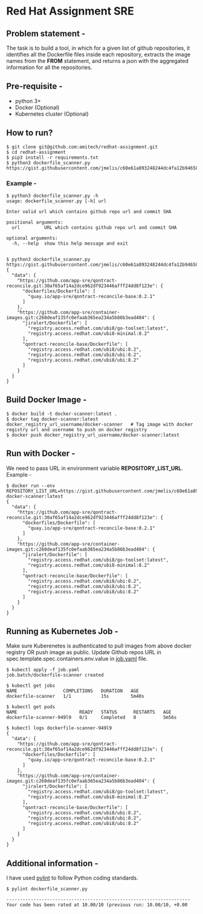 # Red Hat Assignment SRE

## Problem statement -

The task is to build a tool, in which for a given list of github repositories, it identifies all the Dockerfile files inside each repository, extracts the image names from the **FROM** statement, and returns a json with the aggregated information for all the repositories.

## Pre-requisite -

- python 3+
- Docker (Optional)
- Kubernetes cluster (Optional)

## How to run?

```shell
$ git clone git@github.com:amitech/redhat-assignment.git
$ cd redhat-assignment
$ pip3 install -r requirements.txt
$ python3 dockerfile_scanner.py https://gist.githubusercontent.com/jmelis/c60e61a893248244dc4fa12b946585c4/raw/25d39f67f2405330a6314cad64fac423a171162c/sources.txt
```

### Example -

```shell
$ python3 dockerfile_scanner.py -h
usage: dockerfile_scanner.py [-h] url

Enter valid url which contains github repo url and commit SHA

positional arguments:
  url         URL which contains github repo url and commit SHA

optional arguments:
  -h, --help  show this help message and exit


$ python3 dockerfile_scanner.py https://gist.githubusercontent.com/jmelis/c60e61a893248244dc4fa12b946585c4/raw/25d39f67f2405330a6314cad64fac423a171162c/sources.txt
{
  "data": {
    "https://github.com/app-sre/qontract-reconcile.git:30af65af14a2dce962df923446afff24dd8f123e": {
      "dockerfiles/Dockerfile": [
        "quay.io/app-sre/qontract-reconcile-base:0.2.1"
      ]
    },
    "https://github.com/app-sre/container-images.git:c260deaf135fc0efaab365ea234a5b86b3ead404": {
      "jiralert/Dockerfile": [
        "registry.access.redhat.com/ubi8/go-toolset:latest",
        "registry.access.redhat.com/ubi8-minimal:8.2"
      ],
      "qontract-reconcile-base/Dockerfile": [
        "registry.access.redhat.com/ubi8/ubi:8.2",
        "registry.access.redhat.com/ubi8/ubi:8.2",
        "registry.access.redhat.com/ubi8/ubi:8.2"
      ]
    }
  }
}

```

## Build Docker Image -

```shell
$ docker build -t docker-scanner:latest .
$ docker tag docker-scanner:latest docker_registry_url_username/docker-scanner   # Tag image with docker registry url and username to push on docker registry
$ docker push docker_registry_url_username/docker-scanner:latest
```

## Run with Docker -

We need to pass URL in environment variable **REPOSITORY_LIST_URL**. Example -

```shell
$ docker run --env REPOSITORY_LIST_URL=https://gist.githubusercontent.com/jmelis/c60e61a893248244dc4fa12b946585c4/raw/25d39f67f2405330a6314cad64fac423a171162c/sources.txt docker-scanner:latest
{
  "data": {
    "https://github.com/app-sre/qontract-reconcile.git:30af65af14a2dce962df923446afff24dd8f123e": {
      "dockerfiles/Dockerfile": [
        "quay.io/app-sre/qontract-reconcile-base:0.2.1"
      ]
    },
    "https://github.com/app-sre/container-images.git:c260deaf135fc0efaab365ea234a5b86b3ead404": {
      "jiralert/Dockerfile": [
        "registry.access.redhat.com/ubi8/go-toolset:latest",
        "registry.access.redhat.com/ubi8-minimal:8.2"
      ],
      "qontract-reconcile-base/Dockerfile": [
        "registry.access.redhat.com/ubi8/ubi:8.2",
        "registry.access.redhat.com/ubi8/ubi:8.2",
        "registry.access.redhat.com/ubi8/ubi:8.2"
      ]
    }
  }
}
```

## Running as Kubernetes Job -

Make sure Kuberenetes is authenticated to pull images from above docker registry OR push image as public.
Update Github repos URL in spec.template.spec.containers.env.value in [job.yaml](./job.yaml) file.  

```shell
$ kubectl apply -f job.yaml
job.batch/dockerfile-scanner created

$ kubectl get jobs
NAME                 COMPLETIONS   DURATION   AGE
dockerfile-scanner   1/1           15s        5m40s

$ kubectl get pods
NAME                       READY   STATUS      RESTARTS   AGE
dockerfile-scanner-949l9   0/1     Completed   0          5m56s

$ kubectl logs dockerfile-scanner-949l9 
{
  "data": {
    "https://github.com/app-sre/qontract-reconcile.git:30af65af14a2dce962df923446afff24dd8f123e": {
      "dockerfiles/Dockerfile": [
        "quay.io/app-sre/qontract-reconcile-base:0.2.1"
      ]
    },
    "https://github.com/app-sre/container-images.git:c260deaf135fc0efaab365ea234a5b86b3ead404": {
      "jiralert/Dockerfile": [
        "registry.access.redhat.com/ubi8/go-toolset:latest",
        "registry.access.redhat.com/ubi8-minimal:8.2"
      ],
      "qontract-reconcile-base/Dockerfile": [
        "registry.access.redhat.com/ubi8/ubi:8.2",
        "registry.access.redhat.com/ubi8/ubi:8.2",
        "registry.access.redhat.com/ubi8/ubi:8.2"
      ]
    }
  }
}

```

## Additional information -

I have used [pylint](https://pylint.pycqa.org/en/latest/) to follow Python coding standards.

```shell
$ pylint dockerfile_scanner.py

--------------------------------------------------------------------
Your code has been rated at 10.00/10 (previous run: 10.00/10, +0.00
```
